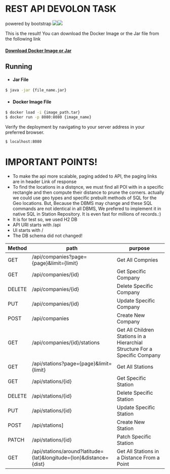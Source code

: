 # REST API DEVOLON TASK
powered by bootstrap
[![](https://spring.io/img/homepage/icon-spring-framework.svg )](https://spring.io)[![](https://avatars0.githubusercontent.com/u/5429470?s=200&v=4)](https://docker.com)

This is the result!
You can download the Docker Image or the Jar file from the following link
#### [Download Docker Image or Jar](https://github.com/simsinak/Rest_API_for_the_electric_vehicle_charging_station_management_system/releases)

## Running
- #### Jar File
```sh
$ java -jar {file_name.jar}
```
 - #### Docker Image File
```sh
$ docker load -i {image_path.tar}
$ docker run -p 8080:8080 {image_name}
```
Verify the deployment by navigating to your server address in your preferred browser.
```sh
$ localhost:8080
```
# IMPORTANT POINTS!

  - To make the api more scalable, paging added to API, the paging links are in header Link of response
  - To find the locations in a distqnce, we must find all POI with in a specific rectangle and then compute their distance to prune the corners. actually we could use geo types and specific prebuilt methods of SQL for the Geo locations. But, Because the DBMS may change and these SQL commands are not identical in all DBMS, We prefered to implement it in native SQL in Station Repository. It is even fast for millions of records.:)
  - It is for test so, we used H2 DB
  - API URI starts with /api
  - UI starts with /
  - The DB schema did not changed!
  
 | Method | path | purpose|
| ------ | ------ |------|
| GET | /api/companies?page={page}&limit={limit} | Get All Compnies|
| GET | /api/companies/{id} | Get Specific Company |
| DELETE | /api/companies/{id} | Delete Specific Company
| PUT | /api/companies/{id} | Update Specific Company
| POST | /api/companies | Create New Company
| GET | /api/companies/{id}/stations | Get All Children Stations in a Hierarchial Structure For a Specific Company
| GET | /api/stations?page={page}&limit={limit} | Get All Stations
| GET | /api/stations/{id} | Get Specific Station |
| DELETE | /api/stations/{id} | Delete Specific Station
| PUT | /api/stations/{id} | Update Specific Station
| POST | /api/stations] | Create New Station
| PATCH |  /api/stations/{id} | Patch Specific Station
| GET | /api/stations/around?latitude={lat}&longitude={lon}&distance={dist} | Get All Stations in a Distance From a Point

